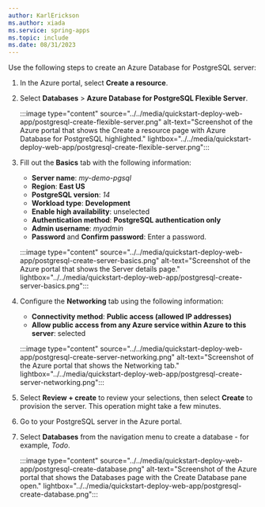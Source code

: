 ```yaml
---
author: KarlErickson
ms.author: xiada
ms.service: spring-apps
ms.topic: include
ms.date: 08/31/2023
---
```


<!--
For clarity of structure, a separate markdown file is used to describe how to provision PostgreSQL database.

[!INCLUDE [provision-postgresql-flexible](includes/quickstart-deploy-web-app/provision-postgresql.md)]

-->

Use the following steps to create an Azure Database for PostgreSQL server:

1. In the Azure portal, select **Create a resource**.

1. Select **Databases** > **Azure Database for PostgreSQL Flexible Server**.

   :::image type="content" source="../../media/quickstart-deploy-web-app/postgresql-create-flexible-server.png" alt-text="Screenshot of the Azure portal that shows the Create a resource page with Azure Database for PostgreSQL highlighted." lightbox="../../media/quickstart-deploy-web-app/postgresql-create-flexible-server.png":::

1. Fill out the **Basics** tab with the following information:

   - **Server name**: *my-demo-pgsql*
   - **Region**: **East US**
   - **PostgreSQL version**: *14*
   - **Workload type**: **Development**
   - **Enable high availability**: unselected
   - **Authentication method**: **PostgreSQL authentication only**
   - **Admin username**: *myadmin*
   - **Password** and **Confirm password**: Enter a password.

   :::image type="content" source="../../media/quickstart-deploy-web-app/postgresql-create-server-basics.png" alt-text="Screenshot of the Azure portal that shows the Server details page." lightbox="../../media/quickstart-deploy-web-app/postgresql-create-server-basics.png":::

1. Configure the **Networking** tab using the following information:

   - **Connectivity method**: **Public access (allowed IP addresses)**
   - **Allow public access from any Azure service within Azure to this server**: selected

   :::image type="content" source="../../media/quickstart-deploy-web-app/postgresql-create-server-networking.png" alt-text="Screenshot of the Azure portal that shows the Networking tab." lightbox="../../media/quickstart-deploy-web-app/postgresql-create-server-networking.png":::

1. Select **Review + create** to review your selections, then select **Create** to provision the server. This operation might take a few minutes.

1. Go to your PostgreSQL server in the Azure portal.

1. Select **Databases** from the navigation menu to create a database - for example, *Todo*.

   :::image type="content" source="../../media/quickstart-deploy-web-app/postgresql-create-database.png" alt-text="Screenshot of the Azure portal that shows the Databases page with the Create Database pane open." lightbox="../../media/quickstart-deploy-web-app/postgresql-create-database.png":::

